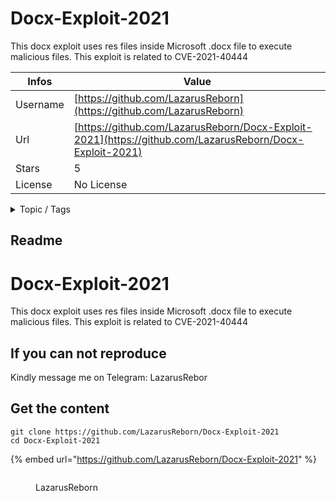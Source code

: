 # Docx-Exploit-2021

This docx exploit uses res files inside Microsoft .docx file to execute malicious files. This exploit is related to CVE-2021-40444

| Infos    | Value                                                              |
| -------- | -------------------------------------------------------------------|
| Username | [https://github.com/LazarusReborn](https://github.com/LazarusReborn) |
| Url      | [https://github.com/LazarusReborn/Docx-Exploit-2021](https://github.com/LazarusReborn/Docx-Exploit-2021)                                               |
| Stars    | 5                                                          |
| License  | No License                                                        |

<details>

<summary>Topic / Tags</summary>

* botnet* docx* exploit* payload* rat* rce

</details>

## Readme

# Docx-Exploit-2021

This docx exploit uses res files inside Microsoft .docx file to execute malicious files.
This exploit is related to CVE-2021-40444


## If you can not reproduce

Kindly message me on Telegram: LazarusRebor



## Get the content

```
git clone https://github.com/LazarusReborn/Docx-Exploit-2021
cd Docx-Exploit-2021
```

{% embed url="https://github.com/LazarusReborn/Docx-Exploit-2021" %}

<figure><img src="https://avatars.githubusercontent.com/u/89079373?v=4" alt=""><figcaption><p>LazarusReborn</p></figcaption></figure>
